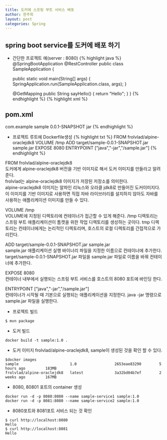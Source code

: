 ```yaml
---
title: 도커에 스프링 부트 서비스 배포
author: 한주희
layout: post
categories: Spring
---
```

 ## spring boot service를 도커에 배포 하기

* 간단한 프로젝트 예(server : 8080)
{% highlight java %}
@SpringBootApplication
@RestController
public class SampleApplication {

    public static void main(String[] args) {
        SpringApplication.run(SampleApplication.class, args);
    }

    @GetMapping
    public String sayHello() {
        return "Hello";
    }
}
{% endhighlight %}
{% highlight xml %}
## pom.xml
<groupId>com.example</groupId>
<artifactId>sample</artifactId>
<version>0.0.1-SNAPSHOT</version>
<packaging>jar</packaging>
{% endhighlight %}

* 프로젝트 루트에 Dockerfile생성
{% highlight txt %}
FROM frolvlad/alpine-oraclejdk8
VOLUME /tmp
ADD target/sample-0.0.1-SNAPSHOT.jar sample.jar
EXPOSE 8080
ENTRYPOINT ["java","-jar","/sample.jar"]
{% endhighlight %}

<span class="fontHighlight2">FROM frolvlad/alpine-oraclejdk8</span>
<br>도커에게 alpine-oraclejdk8 버전을 기반 이미지로 해서 도커 이미지를 만들라고 알려준다.
<br>frolvlad는 alpine-oraclejdk8 이미지가 저장된 저장소를 의미한다.
<br>alpine-oraclejdk8 이미지는 알파인 리눅스와 오라클 jdk8로 만들어진 도커이미지다.
<br>이 이미지를 기반 이미지로 사용하면 직접 자바 라이브러리를 설치하지 않아도 자바를
사용하는 애플리케이션 이미지를 만들 수 있다.

<span class="fontHighlight2">VOLUME /tmp</span>
<br> VOLUME에 지정된 디렉토리에 컨테이너가 접근할 수 있게 해준다. /tmp 디렉토리는 스프링 부트 애플리케이션이
톰캣을 위한 작업 디렉토리를 생성하는 곳이다. tmp 디렉토리는 컨테이너에게는 논리적인 디렉토리며,
호스트의 로컬 디렉토리를 간접적으로 가리킨다.

<span class="fontHighlight2">ADD target/sample-0.0.1-SNAPSHOT.jar sample.jar</span>
<br> sample.jar 애플리케이션 실행 바이너리 파일을 지정한 이름으로 컨테이너에 추가한다.
target/sample-0.0.1-SNAPSHOT.jar 파일을 sample.jar 파일로 이름을 바꿔 컨테이너에 추가한다.

<span class="fontHighlight2">EXPOSE 8080</span>
<br> 컨테이너 내부에서 실행되는 스프링 부트 서비스를 호스트의 8080 포트에 바인딩 한다.

<span class="fontHighlight2">ENTRYPOINT ["java","-jar","/sample.jar"]</span>
<br> 컨테이너가 시작될 때 기본으로 실행되는 애플리케이션을 지정한다. java -jar 명령으로 sample.jar 파일을 실행한다.


* 프로젝트 빌드
```
$ mvn package
```

* 도커 빌드
```
docker build -t sample:1.0 .
```

* 도커 이미지 frolvlad/alpine-oraclejdk8, sample이 생성된 것을 확인 할 수 있다.
```
$docker images
sample                       1.0                 2653eae83290        5 hours ago         183MB
frolvlad/alpine-oraclejdk8   latest              3a32bd04b7ef        2 weeks ago         167MB
```
* 8080, 80801 포트의 container 생성
```
docker run -d -p 8080:8080 --name sample-service1 sample:1.0
docker run -d -p 8081:8080 --name sample-service2 sample:1.0
```

* 8080포트와 8081포트 서비스 되는 것 확인
```
$ curl http://localhost:8080
Hello
$ curl http://localhost:8081
Hello
```
